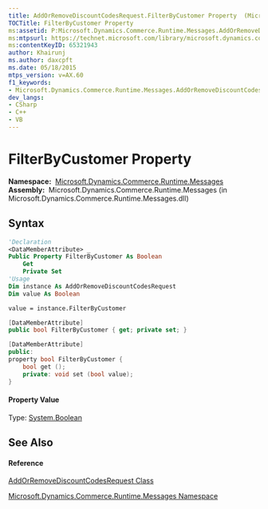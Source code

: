 ```yaml
---
title: AddOrRemoveDiscountCodesRequest.FilterByCustomer Property  (Microsoft.Dynamics.Commerce.Runtime.Messages)
TOCTitle: FilterByCustomer Property
ms:assetid: P:Microsoft.Dynamics.Commerce.Runtime.Messages.AddOrRemoveDiscountCodesRequest.FilterByCustomer
ms:mtpsurl: https://technet.microsoft.com/library/microsoft.dynamics.commerce.runtime.messages.addorremovediscountcodesrequest.filterbycustomer(v=AX.60)
ms:contentKeyID: 65321943
author: Khairunj
ms.author: daxcpft
ms.date: 05/18/2015
mtps_version: v=AX.60
f1_keywords:
- Microsoft.Dynamics.Commerce.Runtime.Messages.AddOrRemoveDiscountCodesRequest.FilterByCustomer
dev_langs:
- CSharp
- C++
- VB
---
```


# FilterByCustomer Property

**Namespace:**  [Microsoft.Dynamics.Commerce.Runtime.Messages](microsoft-dynamics-commerce-runtime-messages-namespace.md)  
**Assembly:**  Microsoft.Dynamics.Commerce.Runtime.Messages (in Microsoft.Dynamics.Commerce.Runtime.Messages.dll)

## Syntax

``` vb
'Declaration
<DataMemberAttribute> _
Public Property FilterByCustomer As Boolean
    Get
    Private Set
'Usage
Dim instance As AddOrRemoveDiscountCodesRequest
Dim value As Boolean

value = instance.FilterByCustomer
```

``` csharp
[DataMemberAttribute]
public bool FilterByCustomer { get; private set; }
```

``` c++
[DataMemberAttribute]
public:
property bool FilterByCustomer {
    bool get ();
    private: void set (bool value);
}
```

#### Property Value

Type: [System.Boolean](https://technet.microsoft.com/library/a28wyd50\(v=ax.60\))  

## See Also

#### Reference

[AddOrRemoveDiscountCodesRequest Class](addorremovediscountcodesrequest-class-microsoft-dynamics-commerce-runtime-messages.md)

[Microsoft.Dynamics.Commerce.Runtime.Messages Namespace](microsoft-dynamics-commerce-runtime-messages-namespace.md)


